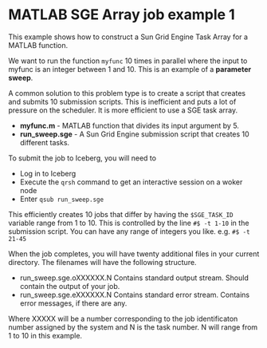 # MATLAB SGE Array job example 1

This example shows how to construct a Sun Grid Engine Task Array for a MATLAB function.

We want to run the function `myfunc` 10 times in parallel where the input to myfunc is an integer between 1 and 10.
This is an example of a **parameter sweep**.

A common solution to this problem type is to create a script that creates and submits 10 submission scripts. This is inefficient and puts a lot of pressure on the scheduler.
It is more efficient to use a SGE task array.

* **myfunc.m** - MATLAB function that divides its input argument by 5.
* **run_sweep.sge** - A Sun Grid Engine submission script that creates 10 different tasks.

To submit the job to Iceberg, you will need to

* Log in to Iceberg
* Execute the `qrsh` command to get an interactive session on a woker node
* Enter `qsub run_sweep.sge`

This efficiently creates 10 jobs that differ by having the `$SGE_TASK_ID` variable range from 1 to 10.
This is controlled by the line `#$ -t 1-10` in the submission script. You can have any range of integers you like. e.g. `#$ -t 21-45`

When the job completes, you will have twenty additional files in your current directory.
The filenames will have the following structure.

* run_sweep.sge.oXXXXXX.N Contains standard output stream. Should contain the output of your job.
* run_sweep.sge.eXXXXXX.N Contains standard error stream. Contains error messages, if there are any.

Where XXXXX will be a number corresponding to the job identificaton number assigned by the system and N is the task number. N will range from 1 to 10 in this example.
